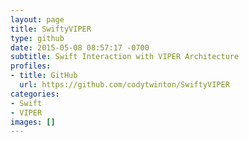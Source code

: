 ```yaml
---
layout: page
title: SwiftyVIPER
type: github
date: 2015-05-08 08:57:17 -0700
subtitle: Swift Interaction with VIPER Architecture
profiles:
- title: GitHub
  url: https://github.com/codytwinton/SwiftyVIPER
categories:
- Swift
- VIPER
images: []
---
```

